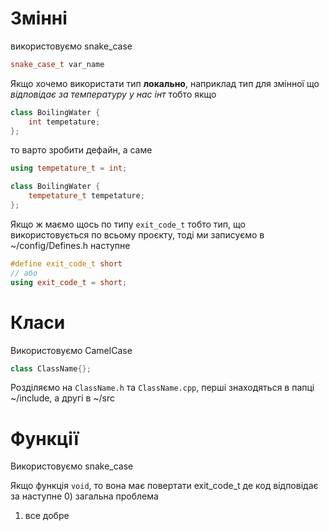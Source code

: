 # Змінні

використовуємо snake_case

```c++
snake_case_t var_name
```

Якщо хочемо використати тип __локально__, наприклад тип для змінної що _відповідає за температуру у нас інт_ тобто якщо
```c++
class BoilingWater {
	int tempetature;
};
```

то варто зробити дефайн, а саме
```c++
using tempetature_t = int;

class BoilingWater {
	tempetature_t tempetature;
};
```

Якщо ж маємо щось по типу `exit_code_t` тобто тип, що використовується по всьому проєкту, тоді ми записуємо в ~/config/Defines.h наступне

```c++
#define exit_code_t short
// або 
using exit_code_t = short;
```
# Класи
Використовуємо CamelCase
```c++
class ClassName{};
```

Розділяємо на `ClassName.h` та `ClassName.cpp`, перші знаходяться в папці ~/include, а другі в ~/src

# Функції
Використовуємо snake_case

Якщо функція `void`, то вона має повертати exit_code_t
де код відповідає за наступне
0) загальна проблема
1) все добре

